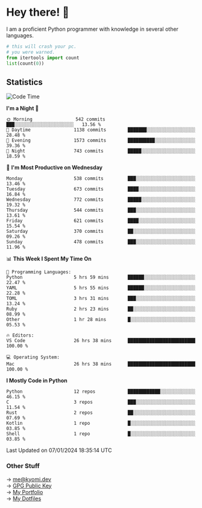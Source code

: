 # Hey there! 👋

I am a proficient Python programmer with knowledge in several other languages.

```py
# this will crash your pc.
# you were warned.
from itertools import count
list(count(0))
```

## Statistics
<!--START_SECTION:waka-->
![Code Time](http://img.shields.io/badge/Code%20Time-744%20hrs%207%20mins-blue)

**I'm a Night 🦉** 

```text
🌞 Morning                542 commits         ███░░░░░░░░░░░░░░░░░░░░░░   13.56 % 
🌆 Daytime                1138 commits        ███████░░░░░░░░░░░░░░░░░░   28.48 % 
🌃 Evening                1573 commits        ██████████░░░░░░░░░░░░░░░   39.36 % 
🌙 Night                  743 commits         █████░░░░░░░░░░░░░░░░░░░░   18.59 % 
```
📅 **I'm Most Productive on Wednesday** 

```text
Monday                   538 commits         ███░░░░░░░░░░░░░░░░░░░░░░   13.46 % 
Tuesday                  673 commits         ████░░░░░░░░░░░░░░░░░░░░░   16.84 % 
Wednesday                772 commits         █████░░░░░░░░░░░░░░░░░░░░   19.32 % 
Thursday                 544 commits         ███░░░░░░░░░░░░░░░░░░░░░░   13.61 % 
Friday                   621 commits         ████░░░░░░░░░░░░░░░░░░░░░   15.54 % 
Saturday                 370 commits         ██░░░░░░░░░░░░░░░░░░░░░░░   09.26 % 
Sunday                   478 commits         ███░░░░░░░░░░░░░░░░░░░░░░   11.96 % 
```


📊 **This Week I Spent My Time On** 

```text
💬 Programming Languages: 
Python                   5 hrs 59 mins       ██████░░░░░░░░░░░░░░░░░░░   22.47 % 
YAML                     5 hrs 55 mins       ██████░░░░░░░░░░░░░░░░░░░   22.28 % 
TOML                     3 hrs 31 mins       ███░░░░░░░░░░░░░░░░░░░░░░   13.24 % 
Ruby                     2 hrs 23 mins       ██░░░░░░░░░░░░░░░░░░░░░░░   08.99 % 
Other                    1 hr 28 mins        █░░░░░░░░░░░░░░░░░░░░░░░░   05.53 % 

🔥 Editors: 
VS Code                  26 hrs 38 mins      █████████████████████████   100.00 % 

💻 Operating System: 
Mac                      26 hrs 38 mins      █████████████████████████   100.00 % 
```

**I Mostly Code in Python** 

```text
Python                   12 repos            ████████████░░░░░░░░░░░░░   46.15 % 
C                        3 repos             ███░░░░░░░░░░░░░░░░░░░░░░   11.54 % 
Rust                     2 repos             ██░░░░░░░░░░░░░░░░░░░░░░░   07.69 % 
Kotlin                   1 repo              █░░░░░░░░░░░░░░░░░░░░░░░░   03.85 % 
Shell                    1 repo              █░░░░░░░░░░░░░░░░░░░░░░░░   03.85 % 
```




 Last Updated on 07/01/2024 18:35:14 UTC
<!--END_SECTION:waka-->

### Other Stuff

→ [me@kyomi.dev](mailto:me@kyomi.dev)\
→ [GPG Public Key](https://github.com/bitterteriyaki.gpg)\
→ [My Portfolio](https://kyomi.dev)\
→ [My Dotfiles](https://github.com/bitterteriyaki/dotfiles)
